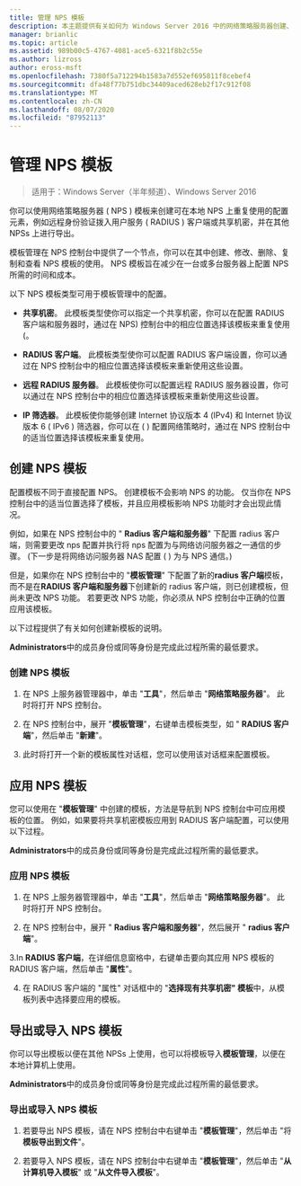 ```yaml
---
title: 管理 NPS 模板
description: 本主题提供有关如何为 Windows Server 2016 中的网络策略服务器创建、应用、导出和导入 NPS 模板的说明。
manager: brianlic
ms.topic: article
ms.assetid: 989b00c5-4767-4081-ace5-6321f8b2c55e
ms.author: lizross
author: eross-msft
ms.openlocfilehash: 7380f5a712294b1583a7d552ef695811f8cebef4
ms.sourcegitcommit: dfa48f77b751dbc34409aced628eb2f17c912f08
ms.translationtype: MT
ms.contentlocale: zh-CN
ms.lasthandoff: 08/07/2020
ms.locfileid: "87952113"
---
```

# <a name="manage-nps-templates"></a>管理 NPS 模板

>适用于：Windows Server（半年频道）、Windows Server 2016

你可以使用网络策略服务器 \( NPS \) 模板来创建可在本地 NPS 上重复使用的配置元素，例如远程身份验证拨入用户服务 \( RADIUS \) 客户端或共享机密，并在其他 NPSs 上进行导出。

模板管理在 NPS 控制台中提供了一个节点，你可以在其中创建、修改、删除、复制和查看 NPS 模板的使用。 NPS 模板旨在减少在一台或多台服务器上配置 NPS 所需的时间和成本。

以下 NPS 模板类型可用于模板管理中的配置。

- **共享机密**。 此模板类型使你可以指定一个共享机密，你可以在配置 RADIUS 客户端和服务器时，通过在 NPS) 控制台中的相应位置选择该模板来重复使用 (。

- **RADIUS 客户端**。 此模板类型使你可以配置 RADIUS 客户端设置，你可以通过在 NPS 控制台中的相应位置选择该模板来重新使用这些设置。

- **远程 RADIUS 服务器**。 此模板使你可以配置远程 RADIUS 服务器设置，你可以通过在 NPS 控制台中的相应位置选择该模板来重新使用这些设置。

- **IP 筛选器**。 此模板使你能够创建 Internet 协议版本 4 (IPv4) 和 Internet 协议版本 6 \( IPv6 \) 筛选器，你可以在 \( \) 配置网络策略时，通过在 NPS 控制台中的适当位置选择该模板来重复使用。

## <a name="create-an-nps-template"></a>创建 NPS 模板

配置模板不同于直接配置 NPS。 创建模板不会影响 NPS 的功能。 仅当你在 NPS 控制台中的适当位置选择了模板，并且应用模板影响 NPS 功能时才会出现此情况。

例如，如果在 NPS 控制台中的 " **Radius 客户端和服务器**" 下配置 radius 客户端，则需要更改 nps 配置并执行将 nps 配置为与网络访问服务器之一通信的步骤。 \(下一步是将网络访问服务器 NAS 配置 \( \) 为与 NPS 通信。\)

但是，如果你在 NPS 控制台中的 "**模板管理**" 下配置了新的**radius 客户端**模板，而不是在**RADIUS 客户端和服务器**下创建新的 radius 客户端，则已创建模板，但尚未更改 NPS 功能。 若要更改 NPS 功能，你必须从 NPS 控制台中正确的位置应用该模板。

以下过程提供了有关如何创建新模板的说明。

**Administrators**中的成员身份或同等身份是完成此过程所需的最低要求。

### <a name="to-create-an-nps-template"></a>创建 NPS 模板


1. 在 NPS 上服务器管理器中，单击 "**工具**"，然后单击 "**网络策略服务器**"。 此时将打开 NPS 控制台。

2. 在 NPS 控制台中，展开 "**模板管理**"，右键单击模板类型，如 " **RADIUS 客户端**"，然后单击 "**新建**"。

3. 此时将打开一个新的模板属性对话框，您可以使用该对话框来配置模板。

## <a name="apply-an-nps-template"></a>应用 NPS 模板

您可以使用在 "**模板管理**" 中创建的模板，方法是导航到 NPS 控制台中可应用模板的位置。 例如，如果要将共享机密模板应用到 RADIUS 客户端配置，可以使用以下过程。

**Administrators**中的成员身份或同等身份是完成此过程所需的最低要求。

### <a name="to-apply-an-nps-template"></a>应用 NPS 模板

1. 在 NPS 上服务器管理器中，单击 "**工具**"，然后单击 "**网络策略服务器**"。 此时将打开 NPS 控制台。

2. 在 NPS 控制台中，展开 " **Radius 客户端和服务器**"，然后展开 " **radius 客户端**"。

3.In **RADIUS 客户端**，在详细信息窗格中，右键单击要向其应用 NPS 模板的 RADIUS 客户端，然后单击 "**属性**"。

4. 在 RADIUS 客户端的 "属性" 对话框中的 "**选择现有共享机密" 模板**中，从模板列表中选择要应用的模板。

## <a name="export-or-import-nps-templates"></a>导出或导入 NPS 模板

你可以导出模板以便在其他 NPSs 上使用，也可以将模板导入**模板管理**，以便在本地计算机上使用。

**Administrators**中的成员身份或同等身份是完成此过程所需的最低要求。

### <a name="to-export-or-import-nps-templates"></a>导出或导入 NPS 模板

1. 若要导出 NPS 模板，请在 NPS 控制台中右键单击 "**模板管理**"，然后单击 "将**模板导出到文件**"。

2. 若要导入 NPS 模板，请在 NPS 控制台中右键单击 "**模板管理**"，然后单击 "**从计算机导入模板**" 或 "**从文件导入模板**"。


